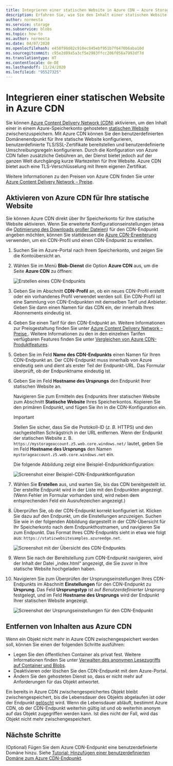 ```yaml
---
title: Integrieren einer statischen Website in Azure CDN – Azure Storage
description: Erfahren Sie, wie Sie den Inhalt einer statischen Website aus einem Azure Storage-Konto mithilfe von Azure Content Delivery Network (CDN) zwischenspeichern.
author: normesta
ms.service: storage
ms.subservice: blobs
ms.topic: how-to
ms.author: normesta
ms.date: 04/07/2020
ms.openlocfilehash: e458f98d82c910ec845ebf951b7f6470b6aba10d
ms.sourcegitcommit: c95e2d89a5a3cf5e2983ffcc206f056a7992df7d
ms.translationtype: HT
ms.contentlocale: de-DE
ms.lasthandoff: 11/24/2020
ms.locfileid: "95527325"
---
```

# <a name="integrate-a-static-website-with-azure-cdn"></a>Integrieren einer statischen Website in Azure CDN

Sie können [Azure Content Delivery Network (CDN)](../../cdn/cdn-overview.md) aktivieren, um den Inhalt einer in einem Azure-Speicherkonto gehosteten [statischen Website](storage-blob-static-website.md) zwischenzuspeichern. Mit Azure CDN können Sie den benutzerdefinierten Domänenendpunkt für Ihre statische Website konfigurieren, benutzerdefinierte TLS/SSL-Zertifikate bereitstellen und benutzerdefinierte Umschreibungsregeln konfigurieren. Durch die Konfiguration von Azure CDN fallen zusätzliche Gebühren an, der Dienst bietet jedoch auf der ganzen Welt durchgängig kurze Wartezeiten für Ihre Website. Azure CDN bietet auch eine TLS-Verschlüsselung mit Ihrem eigenen Zertifikat. 

Weitere Informationen zu den Preisen von Azure CDN finden Sie unter [Azure Content Delivery Network – Preise](https://azure.microsoft.com/pricing/details/cdn/).

## <a name="enable-azure-cdn-for-your-static-website"></a>Aktivieren von Azure CDN für Ihre statische Website

Sie können Azure CDN direkt über Ihr Speicherkonto für Ihre statische Website aktivieren. Wenn Sie erweiterte Konfigurationseinstellungen (etwa die [Optimierung des Downloads großer Dateien](../../cdn/cdn-optimization-overview.md#large-file-download)) für den CDN-Endpunkt angeben möchten, können Sie stattdessen die [Azure CDN-Erweiterung](../../cdn/cdn-create-new-endpoint.md) verwenden, um ein CDN-Profil und einen CDN-Endpunkt zu erstellen.

1. Suchen Sie im Azure-Portal nach Ihrem Speicherkonto, und zeigen Sie die Kontoübersicht an.

1. Wählen Sie im Menü **Blob-Dienst** die Option **Azure CDN** aus, um die Seite **Azure CDN** zu öffnen:

    ![Erstellen eines CDN-Endpunkts](media/storage-blob-static-website-custom-domain/cdn-storage-new.png)

1. Geben Sie im Abschnitt **CDN-Profil** an, ob ein neues CDN-Profil erstellt oder ein vorhandenes Profil verwendet werden soll. Ein CDN-Profil ist eine Sammlung von CDN-Endpunkten mit demselben Tarif und Anbieter. Geben Sie dann einen Namen für das CDN ein, der innerhalb Ihres Abonnements eindeutig ist.

1. Geben Sie einen Tarif für den CDN-Endpunkt an. Weitere Informationen zur Preisgestaltung finden Sie unter [Azure Content Delivery Network – Preise ](https://azure.microsoft.com/pricing/details/cdn/). Weitere Informationen zu den in den einzelnen Tarifen verfügbaren Features finden Sie unter [Vergleichen von Azure CDN-Produktfeatures](../../cdn/cdn-features.md).

1. Geben Sie im Feld **Name des CDN-Endpunkts** einen Namen für Ihren CDN-Endpunkt an. Der CDN-Endpunkt muss innerhalb von Azure eindeutig sein und dient als erster Teil der Endpunkt-URL. Das Formular überprüft, ob der Endpunktname eindeutig ist.

1. Geben Sie im Feld **Hostname des Ursprungs** den Endpunkt Ihrer statischen Website an. 

   Navigieren Sie zum Ermitteln des Endpunkts Ihrer statischen Website zum Abschnitt **Statische Website** Ihres Speicherkontos.  Kopieren Sie den primären Endpunkt, und fügen Sie ihn in die CDN-Konfiguration ein.

   > [!IMPORTANT]
   > Stellen Sie sicher, dass Sie die Protokoll-ID (*z. B.* HTTPS) und den nachgestellten Schrägstrich in der URL entfernen. Wenn der Endpunkt der statischen Website z. B. `https://mystorageaccount.z5.web.core.windows.net/` lautet, geben Sie im Feld **Hostname des Ursprungs** den Namen `mystorageaccount.z5.web.core.windows.net` ein.

   Die folgende Abbildung zeigt eine Beispiel-Endpunktkonfiguration:

   ![Screenshot einer Beispiel-CDN-Endpunktkonfiguration](media/storage-blob-static-website-custom-domain/add-cdn-endpoint.png)

1. Wählen Sie **Erstellen** aus, und warten Sie, bis das CDN bereitgestellt ist. Der erstellte Endpunkt wird in der Liste mit den Endpunkten angezeigt. (Wenn Fehler im Formular vorhanden sind, wird neben dem entsprechenden Feld ein Ausrufezeichen angezeigt.)

1. Überprüfen Sie, ob der CDN-Endpunkt korrekt konfiguriert ist. Klicken Sie dazu auf den Endpunkt, um die Einstellungen anzuzeigen. Suchen Sie wie in der folgenden Abbildung dargestellt in der CDN-Übersicht für Ihr Speicherkonto nach dem Endpunkthostnamen, und navigieren Sie zum Endpunkt. Das Format Ihres CDN-Endpunkts sieht in etwa wie folgt aus: `https://staticwebsitesamples.azureedge.net`.

    ![Screenshot mit der Übersicht des CDN-Endpunkts](media/storage-blob-static-website-custom-domain/verify-cdn-endpoint.png)

1. Wenn Sie nach der Bereitstellung zum CDN-Endpunkt navigieren, wird der Inhalt der Datei „index.html“ angezeigt, die Sie zuvor in Ihre statische Website hochgeladen haben.

1. Navigieren Sie zum Überprüfen der Ursprungseinstellungen Ihres CDN-Endpunkts im Abschnitt **Einstellungen** für den CDN-Endpunkt zu **Ursprung**. Das Feld **Ursprungstyp** ist auf *Benutzerdefinierter Ursprung* festgelegt, und im Feld **Hostname des Ursprungs** wird der Endpunkt Ihrer statischen Website angezeigt.

    ![Screenshot der Ursprungseinstellungen für den CDN-Endpunkt](media/storage-blob-static-website-custom-domain/verify-cdn-origin.png)

## <a name="remove-content-from-azure-cdn"></a>Entfernen von Inhalten aus Azure CDN

Wenn ein Objekt nicht mehr in Azure CDN zwischengespeichert werden soll, können Sie einen der folgenden Schritte ausführen:

* Legen Sie den öffentlichen Container als privat fest. Weitere Informationen finden Sie unter [Verwalten des anonymen Lesezugriffs auf Container und Blobs](./anonymous-read-access-configure.md).
* Deaktivieren oder löschen Sie den CDN-Endpunkt mit dem Azure-Portal.
* Ändern Sie den gehosteten Dienst so, dass er nicht mehr auf Anforderungen für das Objekt antwortet.

Ein bereits in Azure CDN zwischengespeichertes Objekt bleibt zwischengespeichert, bis die Lebensdauer des Objekts abgelaufen ist oder der Endpunkt [gelöscht](../../cdn/cdn-purge-endpoint.md) wird. Wenn die Lebensdauer abläuft, bestimmt Azure CDN, ob der CDN-Endpunkt weiterhin gültig ist und ob weiterhin anonym auf das Objekt zugegriffen werden kann. Ist dies nicht der Fall, wird das Objekt nicht mehr zwischengespeichert.

## <a name="next-steps"></a>Nächste Schritte

(Optional) Fügen Sie dem Azure CDN-Endpunkt eine benutzerdefinierte Domäne hinzu. Siehe [Tutorial: Hinzufügen einer benutzerdefinierten Domäne zum Azure CDN-Endpunkt](../../cdn/cdn-map-content-to-custom-domain.md).